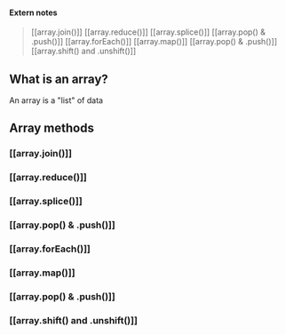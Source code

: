 #### Extern notes
> [[array.join()]]
> [[array.reduce()]]
> [[array.splice()]]
 >[[array.pop() & .push()]]
> [[array.forEach()]]
> [[array.map()]]
> [[array.pop() & .push()]]
> [[array.shift() and .unshift()]]


## What is an array?

An array is a "list" of data

## Array methods

### [[array.join()]]

### [[array.reduce()]]

### [[array.splice()]]

### [[array.pop() & .push()]]

### [[array.forEach()]]

### [[array.map()]]

### [[array.pop() & .push()]]

### [[array.shift() and .unshift()]]